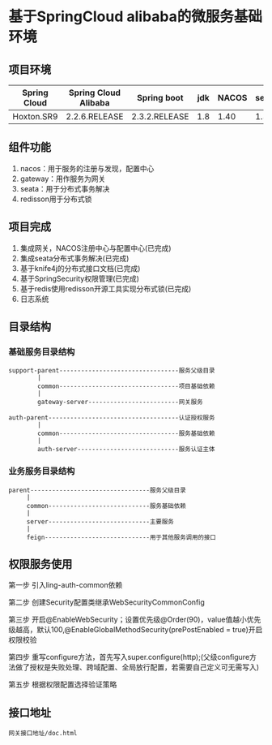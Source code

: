 # 基于SpringCloud alibaba的微服务基础环境

## 项目环境

|Spring Cloud|Spring Cloud Alibaba| Spring boot |      jdk    |    NACOS    |    seata    |
|------------| -------------------| ------------| ------------| ------------| ------------|
| Hoxton.SR9 |    2.2.6.RELEASE   |2.3.2.RELEASE|       1.8   |    1.40    |     1.30     |

## 组件功能

1. nacos：用于服务的注册与发现，配置中心
2. gateway：用作服务为网关
3. seata：用于分布式事务解决
4. redisson用于分布式锁

## 项目完成

1. 集成网关，NACOS注册中心与配置中心(已完成)
2. 集成seata分布式事务解决(已完成)
3. 基于knife4j的分布式接口文档(已完成)
4. 基于SpringSecurity权限管理(已完成)
5. 基于redis使用redisson开源工具实现分布式锁(已完成)
6. 日志系统

## 目录结构

### 基础服务目录结构

    support-parent---------------------------------服务父级目录
            |
            common---------------------------------项目基础依赖
            |
            gateway-server-------------------------网关服务

    auth-parent------------------------------------认证授权服务
            |
            common---------------------------------服务基础依赖
            |
            auth-server----------------------------服务认证主体

### 业务服务目录结构

    parent---------------------------------服务父级目录
         |
         common----------------------------服务基础依赖
         |
         server----------------------------主要服务
         |
         feign-----------------------------用于其他服务调用的接口

## 权限服务使用
第一步 引入ling-auth-common依赖

第二步 创建Security配置类继承WebSecurityCommonConfig

第三步 开启@EnableWebSecurity；设置优先级@Order(90)，value值越小优先级越高，默认100,@EnableGlobalMethodSecurity(prePostEnabled = true)开启权限校验

第四步 重写configure方法，首先写入super.configure(http);(父级configure方法做了授权是失败处理、跨域配置、全局放行配置，若需要自己定义可无需写入)

第五步 根据权限配置选择验证策略
## 接口地址
    网关接口地址/doc.html
    

    
    
        
